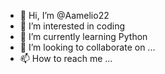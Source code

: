 - 👋 Hi, I’m @Aamelio22
- 👀 I’m interested in coding
- 🌱 I’m currently learning Python 
- 💞️ I’m looking to collaborate on ...
- 📫 How to reach me ...

<!---
Aamelio22/Aamelio22 is a ✨ special ✨ repository because its `README.md` (this file) appears on your GitHub profile.
You can click the Preview link to take a look at your changes.
--->

